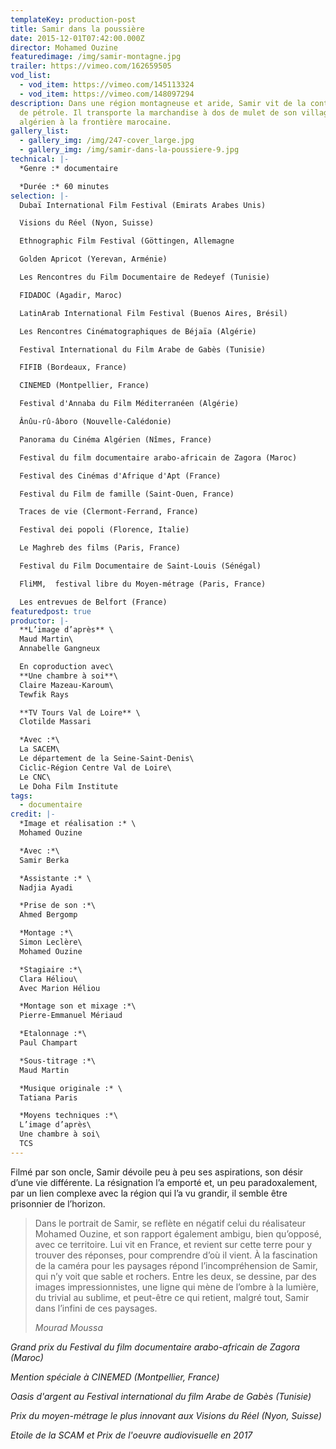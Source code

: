 ```yaml
---
templateKey: production-post
title: Samir dans la poussière
date: 2015-12-01T07:42:00.000Z
director: Mohamed Ouzine
featuredimage: /img/samir-montagne.jpg
trailer: https://vimeo.com/162659505
vod_list:
  - vod_item: https://vimeo.com/145113324
  - vod_item: https://vimeo.com/148097294
description: Dans une région montagneuse et aride, Samir vit de la contrebande
  de pétrole. Il transporte la marchandise à dos de mulet de son village
  algérien à la frontière marocaine.
gallery_list:
  - gallery_img: /img/247-cover_large.jpg
  - gallery_img: /img/samir-dans-la-poussiere-9.jpg
technical: |-
  *Genre :* documentaire

  *Durée :* 60 minutes
selection: |-
  Dubaï International Film Festival (Emirats Arabes Unis)

  Visions du Réel (Nyon, Suisse)

  Ethnographic Film Festival (Göttingen, Allemagne

  Golden Apricot (Yerevan, Arménie)

  Les Rencontres du Film Documentaire de Redeyef (Tunisie)

  FIDADOC (Agadir, Maroc)

  LatinArab International Film Festival (Buenos Aires, Brésil)

  Les Rencontres Cinématographiques de Béjaïa (Algérie)

  Festival International du Film Arabe de Gabès (Tunisie)

  FIFIB (Bordeaux, France)

  CINEMED (Montpellier, France)

  Festival d'Annaba du Film Méditerranéen (Algérie)

  Ânûu-rû-âboro (Nouvelle-Calédonie)

  Panorama du Cinéma Algérien (Nîmes, France)

  Festival du film documentaire arabo-africain de Zagora (Maroc)

  Festival des Cinémas d'Afrique d'Apt (France)

  Festival du Film de famille (Saint-Ouen, France)

  Traces de vie (Clermont-Ferrand, France)

  Festival dei popoli (Florence, Italie)

  Le Maghreb des films (Paris, France)

  Festival du Film Documentaire de Saint-Louis (Sénégal)

  FliMM,  festival libre du Moyen-métrage (Paris, France)

  Les entrevues de Belfort (France)
featuredpost: true
productor: |-
  **L’image d’après** \
  Maud Martin\
  Annabelle Gangneux 

  En coproduction avec\
  **Une chambre à soi**\
  Claire Mazeau-Karoum\
  Tewfik Rays

  **TV Tours Val de Loire** \
  Clotilde Massari

  *Avec :*\
  La SACEM\
  Le département de la Seine-Saint-Denis\
  Ciclic-Région Centre Val de Loire\
  Le CNC\
  Le Doha Film Institute
tags:
  - documentaire
credit: |-
  *Image et réalisation :* \
  Mohamed Ouzine

  *Avec :*\
  Samir Berka

  *Assistante :* \
  Nadjia Ayadi

  *Prise de son :*\
  Ahmed Bergomp

  *Montage :*\
  Simon Leclère\
  Mohamed Ouzine

  *Stagiaire :*\
  Clara Héliou\
  Avec Marion Héliou

  *Montage son et mixage :*\
  Pierre-Emmanuel Mériaud

  *Etalonnage :*\
  Paul Champart

  *Sous-titrage :*\
  Maud Martin

  *Musique originale :* \
  Tatiana Paris 

  *Moyens techniques :*\
  L’image d’après\
  Une chambre à soi\
  TCS
---
```

Filmé par son oncle, Samir dévoile peu à peu ses aspirations, son désir d’une vie différente. La résignation l’a emporté et, un peu paradoxalement, par un lien complexe avec la région qui l’a vu grandir, il semble être prisonnier de l’horizon.

> Dans le portrait de Samir, se reflète en négatif celui du réalisateur Mohamed Ouzine, et son rapport également ambigu, bien qu’opposé, avec ce territoire. Lui vit en France, et revient sur cette terre pour y trouver des réponses, pour comprendre d’où il vient. À la fascination de la caméra pour les paysages répond l’incompréhension de Samir, qui n’y voit que sable et rochers. Entre les deux, se dessine, par des images impressionnistes, une ligne qui mène de l’ombre à la lumière, du trivial au sublime, et peut-être ce qui retient, malgré tout, Samir dans l’infini de ces paysages.
>
> *Mourad Moussa*

*Grand prix du Festival du film documentaire arabo-africain de Zagora (Maroc)*

*Mention spéciale à CINEMED (Montpellier, France)*

*Oasis d'argent au Festival international du film Arabe de Gabès (Tunisie)*

*Prix du moyen-métrage le plus innovant aux Visions du Réel (Nyon, Suisse)*

*Etoile de la SCAM et Prix de l'oeuvre audiovisuelle en 2017*